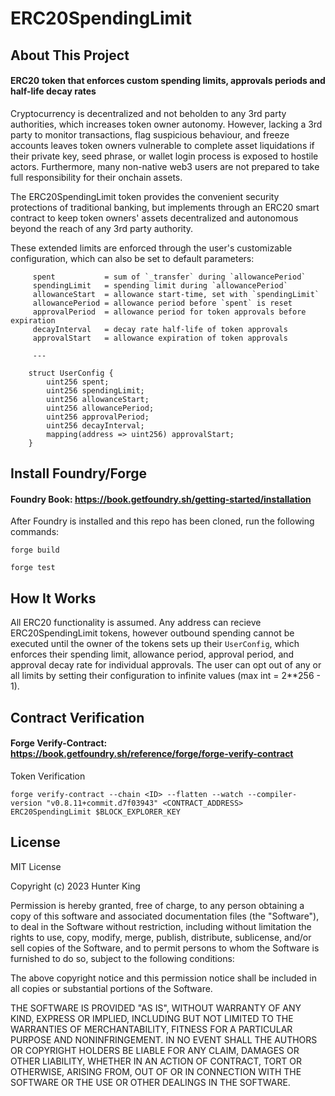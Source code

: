 # ERC20SpendingLimit

## About This Project
#### ERC20 token that enforces custom spending limits, approvals periods and half-life decay rates

Cryptocurrency is decentralized and not beholden to any 3rd party authorities, which increases token owner autonomy. However, lacking a 3rd party to monitor transactions, flag suspicious behaviour, and freeze accounts leaves token owners vulnerable to complete asset liquidations if their private key, seed phrase, or wallet login process is exposed to hostile actors. Furthermore, many non-native web3 users are not prepared to take full responsibility for their onchain assets.

The ERC20SpendingLimit token provides the convenient security protections of traditional banking, but implements through an ERC20 smart contract to keep token owners' assets decentralized and autonomous beyond the reach of any 3rd party authority. 

These extended limits are enforced through the user's customizable configuration, which can also be set to default parameters:
```
     spent           = sum of `_transfer` during `allowancePeriod`
     spendingLimit   = spending limit during `allowancePeriod`
     allowanceStart  = allowance start-time, set with `spendingLimit`
     allowancePeriod = allowance period before `spent` is reset
     approvalPeriod  = allowance period for token approvals before expiration
     decayInterval   = decay rate half-life of token approvals
     approvalStart   = allowance expiration of token approvals
     
     ---
     
    struct UserConfig {
        uint256 spent;
        uint256 spendingLimit;
        uint256 allowanceStart;
        uint256 allowancePeriod;
        uint256 approvalPeriod;
        uint256 decayInterval;
        mapping(address => uint256) approvalStart;
    }
```

## Install Foundry/Forge
#### Foundry Book: https://book.getfoundry.sh/getting-started/installation

After Foundry is installed and this repo has been cloned, run the following commands:

`forge build`

`forge test`

## How It Works

All ERC20 functionality is assumed. Any address can recieve ERC20SpendingLimit tokens, however outbound spending cannot be executed until the owner of the tokens sets up their `UserConfig`, which enforces their spending limit, allowance period, approval period, and approval decay rate for individual approvals. The user can opt out of any or all limits by setting their configuration to infinite values (max int = 2**256 - 1).


## Contract Verification

#### Forge Verify-Contract: https://book.getfoundry.sh/reference/forge/forge-verify-contract

Token Verification

`forge verify-contract --chain <ID> --flatten --watch --compiler-version "v0.8.11+commit.d7f03943" <CONTRACT_ADDRESS> ERC20SpendingLimit $BLOCK_EXPLORER_KEY`

## License

MIT License

Copyright (c) 2023 Hunter King

Permission is hereby granted, free of charge, to any person obtaining a copy
of this software and associated documentation files (the "Software"), to deal
in the Software without restriction, including without limitation the rights
to use, copy, modify, merge, publish, distribute, sublicense, and/or sell
copies of the Software, and to permit persons to whom the Software is
furnished to do so, subject to the following conditions:

The above copyright notice and this permission notice shall be included in all
copies or substantial portions of the Software.

THE SOFTWARE IS PROVIDED "AS IS", WITHOUT WARRANTY OF ANY KIND, EXPRESS OR
IMPLIED, INCLUDING BUT NOT LIMITED TO THE WARRANTIES OF MERCHANTABILITY,
FITNESS FOR A PARTICULAR PURPOSE AND NONINFRINGEMENT. IN NO EVENT SHALL THE
AUTHORS OR COPYRIGHT HOLDERS BE LIABLE FOR ANY CLAIM, DAMAGES OR OTHER
LIABILITY, WHETHER IN AN ACTION OF CONTRACT, TORT OR OTHERWISE, ARISING FROM,
OUT OF OR IN CONNECTION WITH THE SOFTWARE OR THE USE OR OTHER DEALINGS IN THE
SOFTWARE.
